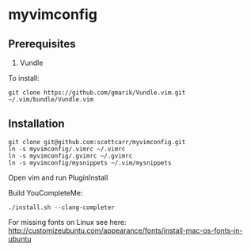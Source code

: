 myvimconfig
===========

Prerequisites
-------------

1. Vundle

To install: 

    git clone https://github.com/gmarik/Vundle.vim.git ~/.vim/bundle/Vundle.vim

Installation
------------

    git clone git@github.com:scottcarr/myvimconfig.git
    ln -s myvimconfig/.vimrc ~/.vimrc
    ln -s myvimconfig/.gvimrc ~/.gvimrc
    ln -s myvimconfig/mysnippets ~/.vim/mysnippets

Open vim and run PluginInstall

Build YouCompleteMe:
    
    ./install.sh --clang-completer

For missing fonts on Linux see here: http://customizeubuntu.com/appearance/fonts/install-mac-os-fonts-in-ubuntu 
